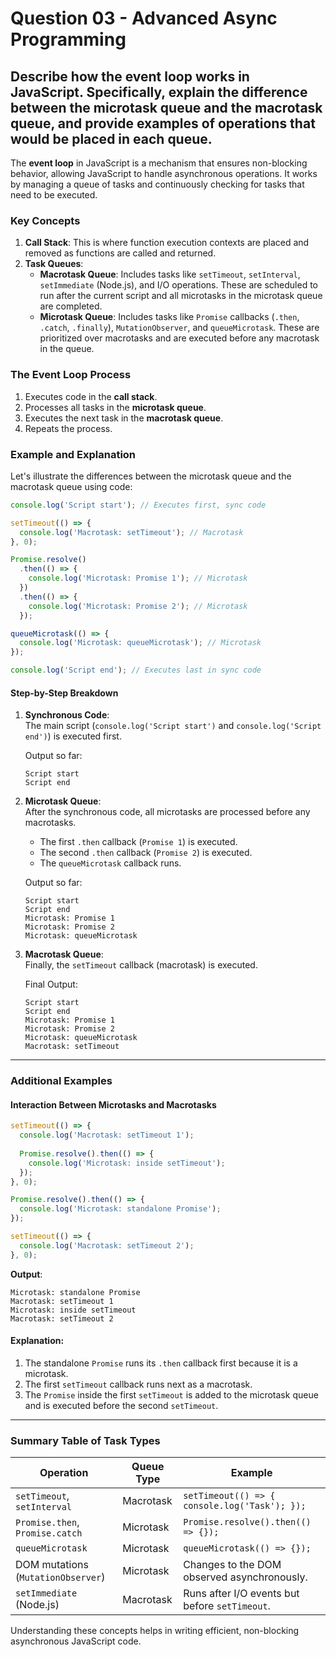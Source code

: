 # Question 03 - Advanced Async Programming

## Describe how the event loop works in JavaScript. Specifically, explain the difference between the microtask queue and the macrotask queue, and provide examples of operations that would be placed in each queue. 

The **event loop** in JavaScript is a mechanism that ensures non-blocking behavior, allowing JavaScript to handle asynchronous operations. It works by managing a queue of tasks and continuously checking for tasks that need to be executed.

### Key Concepts

1. **Call Stack**: This is where function execution contexts are placed and removed as functions are called and returned.
2. **Task Queues**:
   - **Macrotask Queue**: Includes tasks like `setTimeout`, `setInterval`, `setImmediate` (Node.js), and I/O operations. These are scheduled to run after the current script and all microtasks in the microtask queue are completed.
   - **Microtask Queue**: Includes tasks like `Promise` callbacks (`.then`, `.catch`, `.finally`), `MutationObserver`, and `queueMicrotask`. These are prioritized over macrotasks and are executed before any macrotask in the queue.

### The Event Loop Process
1. Executes code in the **call stack**.
2. Processes all tasks in the **microtask queue**.
3. Executes the next task in the **macrotask queue**.
4. Repeats the process.

### Example and Explanation

Let's illustrate the differences between the microtask queue and the macrotask queue using code:

```javascript
console.log('Script start'); // Executes first, sync code

setTimeout(() => {
  console.log('Macrotask: setTimeout'); // Macrotask
}, 0);

Promise.resolve()
  .then(() => {
    console.log('Microtask: Promise 1'); // Microtask
  })
  .then(() => {
    console.log('Microtask: Promise 2'); // Microtask
  });

queueMicrotask(() => {
  console.log('Microtask: queueMicrotask'); // Microtask
});

console.log('Script end'); // Executes last in sync code
```

#### Step-by-Step Breakdown

1. **Synchronous Code**:  
   The main script (`console.log('Script start')` and `console.log('Script end')`) is executed first.

   Output so far:  
   ```
   Script start
   Script end
   ```

2. **Microtask Queue**:  
   After the synchronous code, all microtasks are processed before any macrotasks.  
   - The first `.then` callback (`Promise 1`) is executed.
   - The second `.then` callback (`Promise 2`) is executed.
   - The `queueMicrotask` callback runs.

   Output so far:  
   ```
   Script start
   Script end
   Microtask: Promise 1
   Microtask: Promise 2
   Microtask: queueMicrotask
   ```

3. **Macrotask Queue**:  
   Finally, the `setTimeout` callback (macrotask) is executed.

   Final Output:  
   ```
   Script start
   Script end
   Microtask: Promise 1
   Microtask: Promise 2
   Microtask: queueMicrotask
   Macrotask: setTimeout
   ```

---

### Additional Examples

#### Interaction Between Microtasks and Macrotasks

```javascript
setTimeout(() => {
  console.log('Macrotask: setTimeout 1');
  
  Promise.resolve().then(() => {
    console.log('Microtask: inside setTimeout');
  });
}, 0);

Promise.resolve().then(() => {
  console.log('Microtask: standalone Promise');
});

setTimeout(() => {
  console.log('Macrotask: setTimeout 2');
}, 0);
```

**Output**:  
```
Microtask: standalone Promise
Macrotask: setTimeout 1
Microtask: inside setTimeout
Macrotask: setTimeout 2
```

#### Explanation:
1. The standalone `Promise` runs its `.then` callback first because it is a microtask.
2. The first `setTimeout` callback runs next as a macrotask.
3. The `Promise` inside the first `setTimeout` is added to the microtask queue and is executed before the second `setTimeout`.

---

### Summary Table of Task Types

| **Operation**                     | **Queue Type** | **Example**                                    |
|------------------------------------|----------------|------------------------------------------------|
| `setTimeout`, `setInterval`        | Macrotask      | `setTimeout(() => { console.log('Task'); });` |
| `Promise.then`, `Promise.catch`    | Microtask      | `Promise.resolve().then(() => {});`           |
| `queueMicrotask`                   | Microtask      | `queueMicrotask(() => {});`                   |
| DOM mutations (`MutationObserver`) | Microtask      | Changes to the DOM observed asynchronously.   |
| `setImmediate` (Node.js)           | Macrotask      | Runs after I/O events but before `setTimeout`.|

Understanding these concepts helps in writing efficient, non-blocking asynchronous JavaScript code.